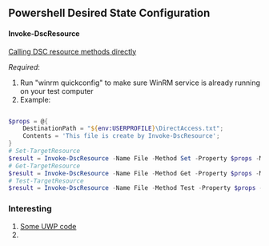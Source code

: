 ## Powershell Desired State Configuration

#### Invoke-DscResource

[Calling DSC resource methods directly](https://docs.microsoft.com/en-us/powershell/dsc/managing-nodes/directcallresource)

*Required*:

1. Run "winrm quickconfig" to make sure WinRM service is already running on your test computer
1. Example:
```powershell

$props = @{
	DestinationPath = "${env:USERPROFILE}\DirectAccess.txt";
	Contents = 'This file is create by Invoke-DscResource';
}
# Set-TargetResource
$result = Invoke-DscResource -Name File -Method Set -Property $props -ModuleName PSDesiredStateConfiguration -Verbose
# Get-TargetResource
$result = Invoke-DscResource -Name File -Method Get -Property $props -ModuleName PSDesiredStateConfiguration -Verbose
# Test-TargetResource
$result = Invoke-DscResource -Name File -Method Test -Property $props -ModuleName PSDesiredStateConfiguration -Verbose

```

### Interesting 

1. [Some UWP code](https://github.com/HumanEquivalentUnit/PowerShell-Misc)
1. 